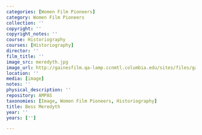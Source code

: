 ```yaml
---
categories: [Women Film Pioneers]
category: Women Film Pioneers
collection: ''
copyright: ''
copyright_notes: ''
course: Historiography
courses: [Historiography]
director: ''
film_title: ''
image_src: meredyth.jpg
image_url: http://gainesfilm.qa-lamp.ccnmtl.columbia.edu/sites/files/gainesfilm/images/meredyth.jpg
location: ''
media: [image]
notes: ''
physical_description: ''
repository: AMPAS
taxonomies: [Image, Women Film Pioneers, Historiography]
title: Bess Meredyth
year: ''
years: ['']

---
```

